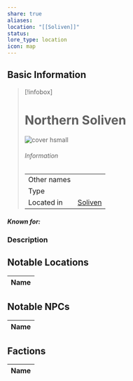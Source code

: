```yaml
---
share: true
aliases: 
location: "[[Soliven]]"
status: 
lore_type: location
icon: map
---
```

## Basic Information
> [!infobox]
> # Northern Soliven
> ![cover hsmall](insertimage.png)
> ###### Information
> |   |  |
> | ---- | ---- |
> | Other names | |
> | Type | 
> | Located in | [Soliven](./Soliven.md)|
##### Known for:
### Description
## Notable Locations
| Name |
| ---- |

## Notable NPCs
| Name |
| ---- |

## Factions
| Name |
| ---- |
